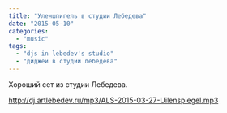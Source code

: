 ```yaml
---
title: "Уленшпигель в студии Лебедева"
date: "2015-05-10"
categories: 
  - "music"
tags: 
  - "djs in lebedev's studio"
  - "диджеи в студии лебедева"
---
```

Хороший сет из студии Лебедева.

<!--more-->

http://dj.artlebedev.ru/mp3/ALS-2015-03-27-Uilenspiegel.mp3
